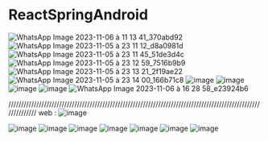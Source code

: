 # ReactSpringAndroid

![WhatsApp Image 2023-11-06 à 11 13 41_370abd92](https://github.com/kawtare12/ReactSpringAndroid/assets/120519708/bf17d967-e353-43a2-aed1-b1d2c60a6bf4)
![WhatsApp Image 2023-11-05 à 23 11 12_d8a0981d](https://github.com/kawtare12/ReactSpringAndroid/assets/120519708/c32d526a-9a8e-43b9-95c2-296713d6886d)
![WhatsApp Image 2023-11-05 à 23 11 45_51de3d4c](https://github.com/kawtare12/ReactSpringAndroid/assets/120519708/6a0b988a-acd9-4dea-a0e7-742c56bb05ee)
![WhatsApp Image 2023-11-05 à 23 12 59_7516b9b9](https://github.com/kawtare12/ReactSpringAndroid/assets/120519708/32816b0a-a08a-4b16-a162-0b22b8276719)
![WhatsApp Image 2023-11-05 à 23 13 21_2f19ae22](https://github.com/kawtare12/ReactSpringAndroid/assets/120519708/99e3dfc2-397f-4fa5-9f56-c7526457f880)
![WhatsApp Image 2023-11-05 à 23 14 00_166b71c8](https://github.com/kawtare12/ReactSpringAndroid/assets/120519708/cd09b982-6877-433b-b82e-9f21608a544a)
![image](https://github.com/kawtare12/ReactSpringAndroid/assets/120519708/985cdde2-4845-422b-a498-152b0afce352)
![image](https://github.com/kawtare12/ReactSpringAndroid/assets/120519708/b81e268b-7aec-41fb-be66-15dcbc94ed84)
![image](https://github.com/kawtare12/ReactSpringAndroid/assets/120519708/89567e63-9a1a-4ed9-ac2e-f398be4ac1e9)
![image](https://github.com/kawtare12/ReactSpringAndroid/assets/120519708/9da2f9c0-2896-4b7a-973e-fe1ade0ac048)
![WhatsApp Image 2023-11-06 à 16 28 58_e23924b6](https://github.com/kawtare12/ReactSpringAndroid/assets/120519708/c815930b-7c0a-4567-82db-1cfb6aa999fa)

//////////////////////////////////////////////////////////////////////////////////////////////////////////////
web :
![image](https://github.com/kawtare12/ReactSpringAndroid/assets/120519708/5d142786-d52b-425c-8a0a-b0034c3adeac)

![image](https://github.com/kawtare12/ReactSpringAndroid/assets/120519708/cd3bdd72-a6e1-4197-9f81-bb8bb5f8cbf4)
![image](https://github.com/kawtare12/ReactSpringAndroid/assets/120519708/cb7a9a46-984b-4f56-a709-a803951a38fd)
![image](https://github.com/kawtare12/ReactSpringAndroid/assets/120519708/753dd591-6e1f-42a7-8425-c49163c2131c)
![image](https://github.com/kawtare12/ReactSpringAndroid/assets/120519708/bc9aacc3-a76c-4b35-9ed0-3e13f46031ec)
![image](https://github.com/kawtare12/ReactSpringAndroid/assets/120519708/c15b9cc3-c281-46a1-928e-b417998d1882)
![image](https://github.com/kawtare12/ReactSpringAndroid/assets/120519708/68370199-ff1d-4b06-ad1a-6eb0ab6db358)
![image](https://github.com/kawtare12/ReactSpringAndroid/assets/120519708/eecba6da-e1fd-4e66-b1f4-69f74556d1ee)



